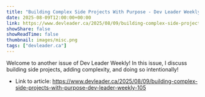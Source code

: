 ```yaml
---
title: "Building Complex Side Projects With Purpose - Dev Leader Weekly 105"
date: 2025-08-09T12:00:00+00:00
link: https://www.devleader.ca/2025/08/09/building-complex-side-projects-with-purpose-dev-leader-weekly-105
showShare: false
showReadTime: false
thumbnail: images/misc.png
tags: ["devleader.ca"]
---
```

Welcome to another issue of Dev Leader Weekly! In this issue, I discuss building side projects, adding complexity, and doing so intentionally!

- Link to article: https://www.devleader.ca/2025/08/09/building-complex-side-projects-with-purpose-dev-leader-weekly-105
